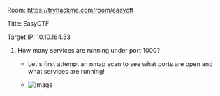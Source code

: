 Room: https://tryhackme.com/room/easyctf

Title: EasyCTF

Target IP: 10.10.164.53

1. How many services are running under port 1000?

    - Let's first attempt an nmap scan to see what ports are open and what services are running!
  
    - ![image](https://github.com/Kiezroy/TryHackMe/assets/67439231/646a609e-2862-45d0-9457-9608017a498c)

